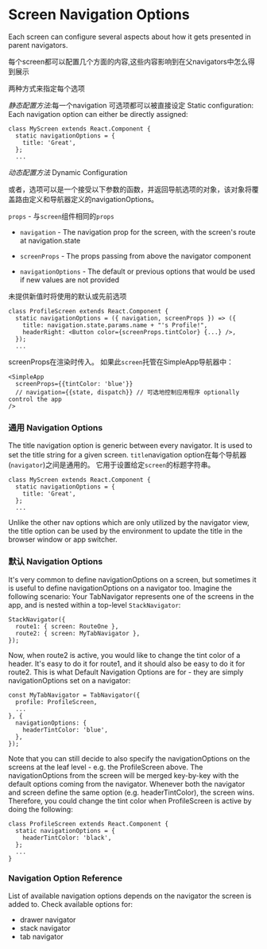 

# Screen Navigation Options

Each screen can configure several aspects about how it gets presented in parent navigators.

每个screen都可以配置几个方面的内容,这些内容影响到在父navigators中怎么得到展示

两种方式来指定每个选项

*静态配置方法*:每一个navigation 可选项都可以被直接设定
Static configuration: Each navigation option can either be directly assigned:

```
class MyScreen extends React.Component {
  static navigationOptions = {
    title: 'Great',
  };
  ...
```

*动态配置方法* Dynamic Configuration

或者，选项可以是一个接受以下参数的函数，并返回导航选项的对象，该对象将覆盖路由定义和导航器定义的navigationOptions。

`props` - 与`screen`组件相同的`props`

  - `navigation` - The navigation prop for the screen, with the screen's route at navigation.state

  - `screenProps` - The props passing from above the navigator component

  - `navigationOptions` - The default or previous options that would be used if new values are not provided

  未提供新值时将使用的默认或先前选项

```
class ProfileScreen extends React.Component {
  static navigationOptions = ({ navigation, screenProps }) => ({
    title: navigation.state.params.name + "'s Profile!",
    headerRight: <Button color={screenProps.tintColor} {...} />,
  });
  ...
```


screenProps在渲染时传入。 如果此`screen`托管在SimpleApp导航器中：

```
<SimpleApp
  screenProps={{tintColor: 'blue'}}
  // navigation={{state, dispatch}} // 可选地控制应用程序 optionally control the app
/>
```


### 通用 Navigation Options 

The title navigation option is generic between every navigator. It is used to set the title string for a given screen.
`title`navigation option在每个导航器(`navigator`)之间是通用的。 它用于设置给定`screen`的标题字符串。

```
class MyScreen extends React.Component {
  static navigationOptions = {
    title: 'Great',
  };
  ...
```

Unlike the other nav options which are only utilized by the navigator view, the title option can be used by the environment to update the title in the browser window or app switcher.

### 默认 Navigation Options 

It's very common to define navigationOptions on a screen, but sometimes it is useful to define navigationOptions on a navigator too.
Imagine the following scenario: Your TabNavigator represents one of the screens in the app, and is nested within a top-level `StackNavigator`:

```
StackNavigator({
  route1: { screen: RouteOne },
  route2: { screen: MyTabNavigator },
});
```

Now, when route2 is active, you would like to change the tint color of a header. It's easy to do it for route1, and it should also be easy to do it for route2. This is what Default Navigation Options are for - they are simply navigationOptions set on a navigator:

```
const MyTabNavigator = TabNavigator({
  profile: ProfileScreen,
  ...
}, {
  navigationOptions: {
    headerTintColor: 'blue',
  },
});
```

Note that you can still decide to also specify the navigationOptions on the screens at the leaf level - e.g. the ProfileScreen above. The navigationOptions from the screen will be merged key-by-key with the default options coming from the navigator. Whenever both the navigator and screen define the same option (e.g. headerTintColor), the screen wins. Therefore, you could change the tint color when ProfileScreen is active by doing the following:

```
class ProfileScreen extends React.Component {
  static navigationOptions = {
    headerTintColor: 'black',
  };
  ...
}
```

### Navigation Option Reference 

List of available navigation options depends on the navigator the screen is added to.
Check available options for:
- drawer navigator
- stack navigator
- tab navigator

